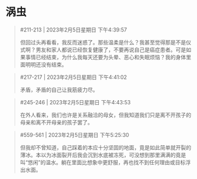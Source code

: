 # 涡虫

> #211-213 | 2023年2月5日星期日 下午4:39:57
> 
> 但回过头再看看，我反而迷惑了。那些温柔是什么？我甚至觉得那是不是仪式啊？男友和家人都说已经恢复健康了，不要再说自己是癌症患者。可是如果事情已经结束，为什么我每天还要为头晕、恶心和失眠烦恼？我的身体里面明明还没有结束。

> #217-217 | 2023年2月5日星期日 下午4:41:02
> 
> 矛盾，矛盾的自己让我筋疲力尽。

> #245-246 | 2023年2月5日星期日 下午4:43:53
> 
> 在外人看来，我们也许是关系融洽的母女，但我知道我们只是离不开孩子的母亲和离不开母亲的孩子罢了。

> #559-561 | 2023年2月5日星期日 下午5:25:30
> 
> 但我却不曾知道，自己踩着的本应十分坚固的地面，竟是如此简单就开裂的薄冰。本以为冰面裂开后我会沉到水底被冻死，可没想到那里满满的竟是叫“悠闲”的温水。躺在里面比想象中更舒服，再也找不到任何理由或目标浮出水面。